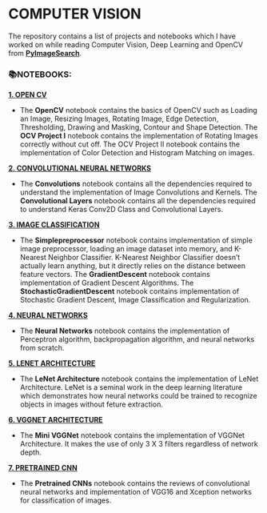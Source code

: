 # **COMPUTER VISION**

The repository contains a list of projects and notebooks which I have worked on while reading Computer Vision, Deep Learning and OpenCV from [**PyImageSearch**](https://www.pyimagesearch.com/). 

### 📚**NOTEBOOKS:**

[**1. OPEN CV**](https://github.com/ThinamXx/ComputerVision/tree/main/01.%20OpenCV)
- The **OpenCV** notebook contains the basics of OpenCV such as Loading an Image, Resizing Images, Rotating Image, Edge Detection, Thresholding, Drawing and Masking, Contour and Shape Detection. The **OCV Project I** notebook contains the implementation of Rotating Images correctly without cut off. The OCV Project II notebook contains the implementation of Color Detection and Histogram Matching on images.

[**2. CONVOLUTIONAL NEURAL NETWORKS**](https://github.com/ThinamXx/ComputerVision/tree/main/02.%20ConvolutionalNeuralNetworks)
- The **Convolutions** notebook contains all the dependencies required to understand the implementation of Image Convolutions and Kernels. The **Convolutional Layers** notebook contains all the dependencies required to understand Keras Conv2D Class and Convolutional Layers.

[**3. IMAGE CLASSIFICATION**](https://github.com/ThinamXx/ComputerVision/tree/main/03.%20Image%20Classification)
- The **Simplepreprocessor** notebook contains implementation of simple image preprocessor, loading an image dataset into memory, and K-Nearest Neighbor Classifier. K-Nearest Neighbor Classifier doesn’t actually learn anything, but it directly relies on the distance between feature vectors. The **GradientDescent** notebook contains implementation of Gradient Descent Algorithms. The **StochasticGradientDescent** notebook contains implementation of Stochastic Gradient Descent, Image Classification and Regularization.

[**4. NEURAL NETWORKS**](https://github.com/ThinamXx/ComputerVision/tree/main/04.%20Neural%20Networks)
- The **Neural Networks** notebook contains the implementation of Perceptron algorithm, backpropagation algorithm, and neural networks from scratch.

[**5. LENET ARCHITECTURE**](https://github.com/ThinamXx/ComputerVision/tree/main/05.%20LeNet%20Architecture)
- The **LeNet Architecture** notebook contains the implementation of LeNet Architecture. LeNet is a seminal work in the deep learning literature which demonstrates how neural networks could be trained to recognize objects in images without feture extraction.

[**6. VGGNET ARCHITECTURE**](https://github.com/ThinamXx/ComputerVision/tree/main/06.%20VGGNet%20Architecture) 
- The **Mini VGGNet** notebook contains the implementation of VGGNet Architecture. It makes the use of only 3 X 3 filters regardless of network depth.

[**7. PRETRAINED CNN**](https://github.com/ThinamXx/ComputerVision/tree/main/07.%20Pretrained%20CNNs) 
- The **Pretrained CNNs** notebook contains the reviews of convolutional neural networks and implementation of VGG16 and Xception networks for classification of images.

